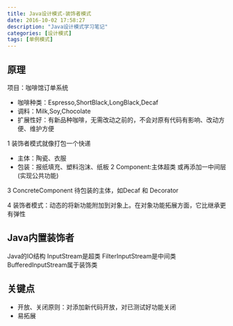 ```yaml
---
title: Java设计模式-装饰者模式
date: 2016-10-02 17:58:27
description: "Java设计模式学习笔记"
categories: [设计模式]
tags: [单例模式]
---
```


## 原理
项目：咖啡馆订单系统
- 咖啡种类：Espresso,ShortBlack,LongBlack,Decaf
- 调料：Milk,Soy,Chocolate
- 扩展性好：有新品种咖啡，无需改动之前的，不会对原有代码有影响、改动方便、维护方便

1 装饰者模式就像打包一个快递
 - 主体：陶瓷、衣服
 - 包装：报纸填充、塑料泡沫、纸板
2 Component:主体超类 或再添加一中间层(实现公共功能)

3 ConcreteComponent 待包装的主体，如Decaf 和 Decorator 

4 装饰者模式：动态的将新功能附加到对象上。在对象功能拓展方面，它比继承更有弹性

## Java内置装饰者
Java的IO结构
InputStream是超类 FilterInputStream是中间类 BufferedInputStream属于装饰类

## 关键点
- 开放、关闭原则：对添加新代码开放，对已测试好功能关闭
- 易拓展